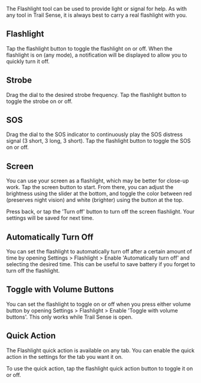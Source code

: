 The Flashlight tool can be used to provide light or signal for help. As with any tool in Trail Sense, it is always best to carry a real flashlight with you.

## Flashlight
Tap the flashlight button to toggle the flashlight on or off. When the flashlight is on (any mode), a notification will be displayed to allow you to quickly turn it off.

## Strobe
Drag the dial to the desired strobe frequency. Tap the flashlight button to toggle the strobe on or off.

## SOS
Drag the dial to the SOS indicator to continuously play the SOS distress signal (3 short, 3 long, 3 short). Tap the flashlight button to toggle the SOS on or off.

## Screen
You can use your screen as a flashlight, which may be better for close-up work. Tap the screen button to start. From there, you can adjust the brightness using the slider at the bottom, and toggle the color between red (preserves night vision) and white (brighter) using the button at the top.

Press back, or tap the 'Turn off' button to turn off the screen flashlight. Your settings will be saved for next time.

## Automatically Turn Off
You can set the flashlight to automatically turn off after a certain amount of time by opening Settings > Flashlight > Enable 'Automatically turn off' and selecting the desired time. This can be useful to save battery if you forget to turn off the flashlight.

## Toggle with Volume Buttons
You can set the flashlight to toggle on or off when you press either volume button by opening Settings > Flashlight > Enable 'Toggle with volume buttons'. This only works while Trail Sense is open.

## Quick Action
The Flashlight quick action is available on any tab. You can enable the quick action in the settings for the tab you want it on.

To use the quick action, tap the flashlight quick action button to toggle it on or off.